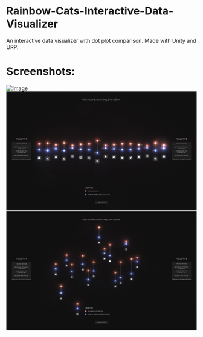 # Rainbow-Cats-Interactive-Data-Visualizer
 An interactive data visualizer with dot plot comparison. Made with Unity and URP.
# Screenshots:
![Image](Pics/Demostration.gif)
![Image](Pics/Pic2.jpg)
![Image](Pics/Pic1.jpg)
